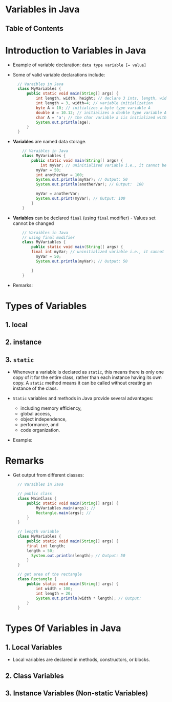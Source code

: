 # Variables in Java

## Table of Contents

# Introduction to Variables in Java

- Example of variable declaration: `data type variable [= value]`
- Some of valid variable declarations include:

  ```java
    // Varaibles in Java
    class MyVariables {
        public static void main(String[] args) {
            int length, width, height; // declare 3 ints, length, width, and height
            int length = 3, width=4; // variable initialization
            byte A = 10; // initializes a byte type variable A
            double A = 10.12; // initializes a double type variable A
            char A = 'a'; // the char variable a iis initialized with value 'a'
            System.out.println(age);
        }
    }
  ```

- **Variables** are named data storage.

  ```java
      // Varaibles in Java
      class MyVariables {
          public static void main(String[] args) {
              int myVar; // uninitialized variable i.e., it cannot be used since this has not been assigned
            myVar = 50;
            int anotherVar = 100;
            System.out.println(myVar); // Output: 50
            System.out.println(anotherVar); // Output:  100

            myVar = anotherVar;
            System.out.print(myVar); // Output: 100
          }
      }
  ```

- **Variables** can be declared `final` (using `final` modifier) - Values set cannot be changed

  ```java
      // Varaibles in Java
      // using final modifier
      class MyVariables {
          public static void main(String[] args) {
          final int myVar; // uninitialized variable i.e., it cannot be used since this has not been assigned
            myVar = 50;
            System.out.println(myVar); // Output: 50

          }
      }
  ```

- Remarks:

# Types of Variables

## 1. local

## 2. instance

## 3. `static`

- Whenever a variable is declared as `static`, this means there is only one copy of it for the entire class, rather than each instance having its own copy. A `static` method means it can be called without creating an instance of the class.
- `Static` variables and methods in Java provide several advantages:

  - including memory efficiency,
  - global access,
  - object independence,
  - performance, and
  - code organization.

- Example:

# Remarks

- Get output from different classes:

  ```java
    // Varaibles in Java

    // public class
    class MainClass {
        public static void main(String[] args) {
            MyVariables.main(args); //
            Rectangle.main(args); //
        }
    }

    // length variable
    class MyVariables {
        public static void main(String[] args) {
        final int length;
        length = 50;
          System.out.println(length); // Output: 50
        }
    }

    // get area of the rectangle
    class Rectangle {
        public static void main(String[] args) {
            int width = 100;
            int length = 20;
            System.out.println(width * length); // Output:
        }
    }
  ```

# Types Of Variables in Java

## 1. Local Variables

- Local variables are declared in methods, constructors, or blocks.

## 2. Class Variables

## 3. Instance Variables (Non-static Variables)
